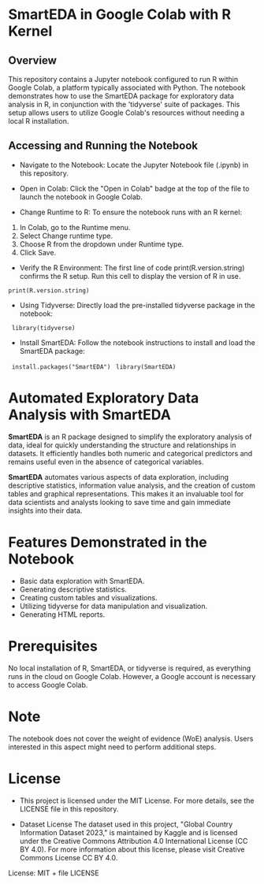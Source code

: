 # SmartEDA in Google Colab with R Kernel

## Overview
This repository contains a Jupyter notebook configured to run R within Google Colab, a platform typically associated with Python. The notebook demonstrates how to use the SmartEDA package for exploratory data analysis in R, in conjunction with the 'tidyverse' suite of packages. This setup allows users to utilize Google Colab's resources without needing a local R installation.

## Accessing and Running the Notebook
- Navigate to the Notebook: Locate the Jupyter Notebook file (.ipynb) in this repository.

- Open in Colab: Click the "Open in Colab" badge at the top of the file to launch the notebook in Google Colab.

- Change Runtime to R: To ensure the notebook runs with an R kernel:

1. In Colab, go to the Runtime menu.
2. Select Change runtime type.
3.  Choose R from the dropdown under Runtime type.
4. Click Save.

- Verify the R Environment: The first line of code print(R.version.string) confirms the R setup. Run this cell to display the version of R in use.

```print(R.version.string)```

- Using Tidyverse: Directly load the pre-installed tidyverse package in the notebook:

``` library(tidyverse)``` 

- Install SmartEDA: Follow the notebook instructions to install and load the SmartEDA package:

``` install.packages("SmartEDA")```
``` library(SmartEDA)```

# Automated Exploratory Data Analysis with SmartEDA

**SmartEDA** is an R package designed to simplify the exploratory analysis of data, ideal for quickly understanding the structure and relationships in datasets. It efficiently handles both numeric and categorical predictors and remains useful even in the absence of categorical variables.

**SmartEDA**  automates various aspects of data exploration, including descriptive statistics, information value analysis, and the creation of custom tables and graphical representations. This makes it an invaluable tool for data scientists and analysts looking to save time and gain immediate insights into their data.

# Features Demonstrated in the Notebook
- Basic data exploration with SmartEDA.
- Generating descriptive statistics.
- Creating custom tables and visualizations.
- Utilizing tidyverse for data manipulation and visualization.
- Generating HTML reports.

# Prerequisites
No local installation of R, SmartEDA, or tidyverse is required, as everything runs in the cloud on Google Colab. However, a Google account is necessary to access Google Colab.

# Note
The notebook does not cover the weight of evidence (WoE) analysis. Users interested in this aspect might need to perform additional steps.

# License

- This project is licensed under the MIT License. For more details, see the LICENSE file in this repository.

- Dataset License
The dataset used in this project, "Global Country Information Dataset 2023," is maintained by Kaggle and is licensed under the Creative Commons Attribution 4.0 International License (CC BY 4.0). For more information about this license, please visit Creative Commons License CC BY 4.0.







License: MIT + file LICENSE
